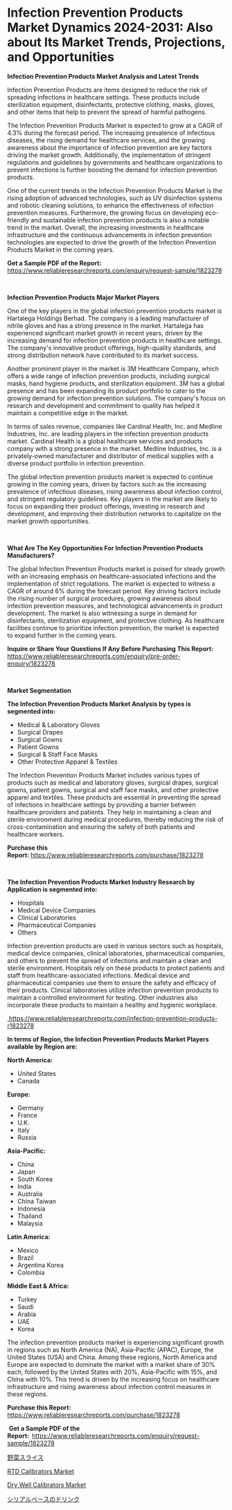 <p><h1>Infection Prevention Products Market Dynamics 2024-2031: Also about Its Market Trends, Projections, and Opportunities</h1></p><p><strong>Infection Prevention Products Market Analysis and Latest Trends</strong></p>
<p><p>Infection Prevention Products are items designed to reduce the risk of spreading infections in healthcare settings. These products include sterilization equipment, disinfectants, protective clothing, masks, gloves, and other items that help to prevent the spread of harmful pathogens.</p><p>The Infection Prevention Products Market is expected to grow at a CAGR of 4.3% during the forecast period. The increasing prevalence of infectious diseases, the rising demand for healthcare services, and the growing awareness about the importance of infection prevention are key factors driving the market growth. Additionally, the implementation of stringent regulations and guidelines by governments and healthcare organizations to prevent infections is further boosting the demand for infection prevention products.</p><p>One of the current trends in the Infection Prevention Products Market is the rising adoption of advanced technologies, such as UV disinfection systems and robotic cleaning solutions, to enhance the effectiveness of infection prevention measures. Furthermore, the growing focus on developing eco-friendly and sustainable infection prevention products is also a notable trend in the market. Overall, the increasing investments in healthcare infrastructure and the continuous advancements in infection prevention technologies are expected to drive the growth of the Infection Prevention Products Market in the coming years.</p></p>
<p><strong>Get a Sample PDF of the Report:&nbsp;</strong> <a href="https://www.reliableresearchreports.com/enquiry/request-sample/1823278">https://www.reliableresearchreports.com/enquiry/request-sample/1823278</a></p>
<p>&nbsp;</p>
<p><strong>Infection Prevention Products Major Market Players</strong></p>
<p><p>One of the key players in the global infection prevention products market is Hartalega Holdings Berhad. The company is a leading manufacturer of nitrile gloves and has a strong presence in the market. Hartalega has experienced significant market growth in recent years, driven by the increasing demand for infection prevention products in healthcare settings. The company's innovative product offerings, high-quality standards, and strong distribution network have contributed to its market success.</p><p>Another prominent player in the market is 3M Healthcare Company, which offers a wide range of infection prevention products, including surgical masks, hand hygiene products, and sterilization equipment. 3M has a global presence and has been expanding its product portfolio to cater to the growing demand for infection prevention solutions. The company's focus on research and development and commitment to quality has helped it maintain a competitive edge in the market.</p><p>In terms of sales revenue, companies like Cardinal Health, Inc. and Medline Industries, Inc. are leading players in the infection prevention products market. Cardinal Health is a global healthcare services and products company with a strong presence in the market. Medline Industries, Inc. is a privately-owned manufacturer and distributor of medical supplies with a diverse product portfolio in infection prevention.</p><p>The global infection prevention products market is expected to continue growing in the coming years, driven by factors such as the increasing prevalence of infectious diseases, rising awareness about infection control, and stringent regulatory guidelines. Key players in the market are likely to focus on expanding their product offerings, investing in research and development, and improving their distribution networks to capitalize on the market growth opportunities.</p></p>
<p>&nbsp;</p>
<p><strong>What Are The Key Opportunities For Infection Prevention Products Manufacturers?</strong></p>
<p><p>The global Infection Prevention Products market is poised for steady growth with an increasing emphasis on healthcare-associated infections and the implementation of strict regulations. The market is expected to witness a CAGR of around 6% during the forecast period. Key driving factors include the rising number of surgical procedures, growing awareness about infection prevention measures, and technological advancements in product development. The market is also witnessing a surge in demand for disinfectants, sterilization equipment, and protective clothing. As healthcare facilities continue to prioritize infection prevention, the market is expected to expand further in the coming years.</p></p>
<p><strong>Inquire or Share Your Questions If Any Before Purchasing This Report:</strong> <a href="https://www.reliableresearchreports.com/enquiry/pre-order-enquiry/1823278">https://www.reliableresearchreports.com/enquiry/pre-order-enquiry/1823278</a></p>
<p>&nbsp;</p>
<p><strong>Market Segmentation</strong></p>
<p><strong>The Infection Prevention Products Market Analysis by types is segmented into:</strong></p>
<p><ul><li>Medical & Laboratory Gloves</li><li>Surgical Drapes</li><li>Surgical Gowns</li><li>Patient Gowns</li><li>Surgical & Staff Face Masks</li><li>Other Protective Apparel & Textiles</li></ul></p>
<p><p>The Infection Prevention Products Market includes various types of products such as medical and laboratory gloves, surgical drapes, surgical gowns, patient gowns, surgical and staff face masks, and other protective apparel and textiles. These products are essential in preventing the spread of infections in healthcare settings by providing a barrier between healthcare providers and patients. They help in maintaining a clean and sterile environment during medical procedures, thereby reducing the risk of cross-contamination and ensuring the safety of both patients and healthcare workers.</p></p>
<p><strong>Purchase this Report:&nbsp;</strong><a href="https://www.reliableresearchreports.com/purchase/1823278">https://www.reliableresearchreports.com/purchase/1823278</a></p>
<p>&nbsp;</p>
<p><strong>The Infection Prevention Products Market Industry Research by Application is segmented into:</strong></p>
<p><ul><li>Hospitals</li><li>Medical Device Companies</li><li>Clinical Laboratories</li><li>Pharmaceutical Companies</li><li>Others</li></ul></p>
<p><p>Infection prevention products are used in various sectors such as hospitals, medical device companies, clinical laboratories, pharmaceutical companies, and others to prevent the spread of infections and maintain a clean and sterile environment. Hospitals rely on these products to protect patients and staff from healthcare-associated infections. Medical device and pharmaceutical companies use them to ensure the safety and efficacy of their products. Clinical laboratories utilize infection prevention products to maintain a controlled environment for testing. Other industries also incorporate these products to maintain a healthy and hygienic workplace.</p></p>
<p><a href="https://www.reliableresearchreports.com/infection-prevention-products-r1823278">&nbsp;https://www.reliableresearchreports.com/infection-prevention-products-r1823278</a></p>
<p><strong>In terms of Region, the Infection Prevention Products Market Players available by Region are:</strong></p>
<p>
    <p> <strong> North America: </strong>
        <ul>
            <li>United States</li>
            <li>Canada</li>
        </ul>
        </p> 
    <p> <strong> Europe: </strong>
        <ul>
            <li>Germany</li>
            <li>France</li>
            <li>U.K.</li>
            <li>Italy</li>
            <li>Russia</li>
        </ul>
        </p> 
    <p> <strong> Asia-Pacific: </strong>
        <ul>
            <li>China</li>
            <li>Japan</li>
            <li>South Korea</li>
            <li>India</li>
            <li>Australia</li>
            <li>China Taiwan</li>
            <li>Indonesia</li>
            <li>Thailand</li>
            <li>Malaysia</li>
        </ul>
        </p> 
    <p> <strong> Latin America: </strong>
        <ul>
            <li>Mexico</li>
            <li>Brazil</li>
            <li>Argentina Korea</li>
            <li>Colombia</li>
        </ul>
        </p> 
    <p> <strong> Middle East & Africa: </strong>
        <ul>
            <li>Turkey</li>
            <li>Saudi</li>
            <li>Arabia</li>
            <li>UAE</li>
            <li>Korea</li>
        </ul>
    </p>
    </p>
<p><p>The infection prevention products market is experiencing significant growth in regions such as North America (NA), Asia-Pacific (APAC), Europe, the United States (USA) and China. Among these regions, North America and Europe are expected to dominate the market with a market share of 30% each, followed by the United States with 20%, Asia-Pacific with 15%, and China with 10%. This trend is driven by the increasing focus on healthcare infrastructure and rising awareness about infection control measures in these regions.</p></p>
<p><strong>Purchase this Report: </strong><a href="https://www.reliableresearchreports.com/purchase/1823278">https://www.reliableresearchreports.com/purchase/1823278</a></p>
<p>&nbsp;<strong>Get a Sample PDF of the Report:&nbsp;&nbsp;</strong><a href="https://www.reliableresearchreports.com/enquiry/request-sample/1823278">https://www.reliableresearchreports.com/enquiry/request-sample/1823278</a></p>
<p><strong></strong></p>
<p><p><a href="https://github.com/AhmadMann1950/Market-Research-Report-List-1/blob/main/2037999177460.md">野菜スライス</a></p><p><a href="https://github.com/syaifulanwaramsyori/Market-Research-Report-List-1/blob/main/rtd-calibrators-market.md">RTD Calibrators Market</a></p><p><a href="https://github.com/rslnowrouzi/Market-Research-Report-List-1/blob/main/dry-well-calibrators-market.md">Dry Well Calibrators Market</a></p><p><a href="https://github.com/Alenaieme/Market-Research-Report-List-2/blob/main/2745494177459.md">シリアルベースのドリンク</a></p></p>